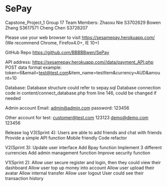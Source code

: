 # SePay
Capstone_Project_1
Group 17
Team Members:
Zhaoxu Nie S3702629
Bowen Zhang S3617571
Cheng Chen S3728207


Please use your web browser to visit
https://sesamepay.herokuapp.com/
(We recommend Chrome, Firefox4.0+, IE 10+)


GitHub Repo
https://github.com/BBBBBwen/SePay


API address:
https://sesamepay.herokuapp.com//data/payment_API.php
POST data format example:
token=6&email=test@test.com&item_name=testItem&currency=AUD&amount=10

Database:
Database structure could refer to sepay.sql
Database connection code in content/connect_database.php from line 146, could be changed if needed


Admin account
Email: admin@admin.com
password: 123456


Other account for test:
customer@test.com  123123
demo@demo.com      123456

Release log
V3(Sprint 4):
Users are able to add friends and chat with friends
Provide a simple API function
Mobile friendly
Code refactor

V2(Sprint 3):
Update user interface
Add Bpay function
Implement 3 different currencies 
Add admin management function
Improve security function

V1(Sprint 2):
Allow user secure register and login, then they could view their dashboard
Allow user top up money into account
Allow user upload their avatar
Allow internal transfer
Allow user logout
User could see their transaction history




